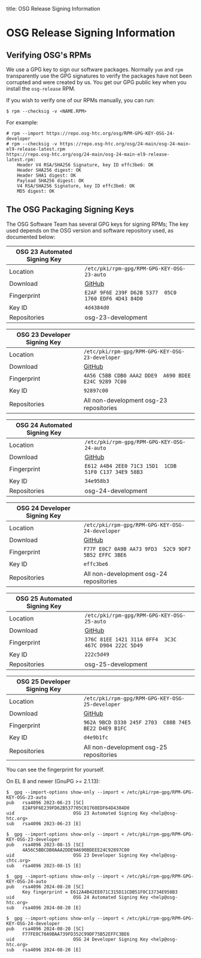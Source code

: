 
title: OSG Release Signing Information

OSG Release Signing Information
===============================

Verifying OSG's RPMs
--------------------

We use a GPG key to sign our software packages. Normally `yum` and `rpm` transparently use the GPG signatures to verify the packages have not been corrupted and were created by us. You get our GPG public key when you install the `osg-release` RPM.

If you wish to verify one of our RPMs manually, you can run:

```console
$ rpm --checksig -v <NAME.RPM>
```

For example:

```console
# rpm --import https://repo.osg-htc.org/osg/RPM-GPG-KEY-OSG-24-developer
# rpm --checksig -v https://repo.osg-htc.org/osg/24-main/osg-24-main-el9-release-latest.rpm
https://repo.osg-htc.org/osg/24-main/osg-24-main-el9-release-latest.rpm:
    Header V4 RSA/SHA256 Signature, key ID effc3be6: OK
    Header SHA256 digest: OK
    Header SHA1 digest: OK
    Payload SHA256 digest: OK
    V4 RSA/SHA256 Signature, key ID effc3be6: OK
    MD5 digest: OK
```

The OSG Packaging Signing Keys
------------------------------

The OSG Software Team has several GPG keys for signing RPMs;
The key used depends on the OSG version and software repository used, as documented below:

| OSG 23 Automated Signing Key |                                              |
|--------------------|--------------------------------------------------------|
| Location           | `/etc/pki/rpm-gpg/RPM-GPG-KEY-OSG-23-auto`             |
| Download           | [GitHub](https://raw.githubusercontent.com/osg-htc/docs/master/docs/release/RPM-GPG-KEY-OSG-23-auto) |
| Fingerprint        | `E2AF 9F6E 239F D62B 5377  05C0 1760 EDF6 4D43 84D0`   |
| Key ID             | `4d4384d0`                                             |
| Repositories       | osg-23-development                                     |

| OSG 23 Developer Signing Key |                                              |
|--------------------|--------------------------------------------------------|
| Location           | `/etc/pki/rpm-gpg/RPM-GPG-KEY-OSG-23-developer`        |
| Download           | [GitHub](https://raw.githubusercontent.com/osg-htc/docs/master/docs/release/RPM-GPG-KEY-OSG-23-developer) |
| Fingerprint        | `4A56 C5BB CDB0 AAA2 DDE9  A690 BDEE E24C 9289 7C00`   |
| Key ID             | `92897c00`                                             |
| Repositories       | All non-development osg-23 repositories                |

| OSG 24 Automated Signing Key |                                              |
|--------------------|--------------------------------------------------------|
| Location           | `/etc/pki/rpm-gpg/RPM-GPG-KEY-OSG-24-auto`             |
| Download           | [GitHub](https://raw.githubusercontent.com/osg-htc/docs/master/docs/release/RPM-GPG-KEY-OSG-24-auto) |
| Fingerprint        | `E612 A4B4 2EE0 71C3 15D1  1CDB 51F0 C137 34E9 58B3`   |
| Key ID             | `34e958b3`                                             |
| Repositories       | osg-24-development                                     |

| OSG 24 Developer Signing Key |                                              |
|--------------------|--------------------------------------------------------|
| Location           | `/etc/pki/rpm-gpg/RPM-GPG-KEY-OSG-24-developer`        |
| Download           | [GitHub](https://raw.githubusercontent.com/osg-htc/docs/master/docs/release/RPM-GPG-KEY-OSG-24-developer) |
| Fingerprint        | `F77F E0C7 0A9B AA73 9FD3  52C9 9DF7 5B52 EFFC 3BE6`   |
| Key ID             | `effc3be6`                                             |
| Repositories       | All non-development osg-24 repositories                |

| OSG 25 Automated Signing Key |                                              |
|--------------------|--------------------------------------------------------|
| Location           | `/etc/pki/rpm-gpg/RPM-GPG-KEY-OSG-25-auto`             |
| Download           | [GitHub](https://raw.githubusercontent.com/osg-htc/docs/master/docs/release/RPM-GPG-KEY-OSG-25-auto) |
| Fingerprint        | `376C 81EE 1421 311A 0FF4  3C3C 467C D904 222C 5D49`   |
| Key ID             | `222c5d49`                                             |
| Repositories       | osg-25-development                                     |

| OSG 25 Developer Signing Key |                                              |
|--------------------|--------------------------------------------------------|
| Location           | `/etc/pki/rpm-gpg/RPM-GPG-KEY-OSG-25-developer`        |
| Download           | [GitHub](https://raw.githubusercontent.com/osg-htc/docs/master/docs/release/RPM-GPG-KEY-OSG-25-developer) |
| Fingerprint        | `962A 9BCD D330 245F 2703  C88B 74E5 BE22 D4E9 B1FC`   |
| Key ID             | `d4e9b1fc`                                             |
| Repositories       | All non-development osg-25 repositories                |

You can see the fingerprint for yourself.

On EL 8 and newer (GnuPG &gt;= 2.1.13):
```console
$  gpg --import-options show-only --import < /etc/pki/rpm-gpg/RPM-GPG-KEY-OSG-23-auto
pub   rsa4096 2023-06-23 [SC]
      E2AF9F6E239FD62B537705C01760EDF64D4384D0
uid                      OSG 23 Automated Signing Key <help@osg-htc.org>
sub   rsa4096 2023-06-23 [E]

$  gpg --import-options show-only --import < /etc/pki/rpm-gpg/RPM-GPG-KEY-OSG-23-developer
pub   rsa4096 2023-08-15 [SC]
      4A56C5BBCDB0AAA2DDE9A690BDEEE24C92897C00
uid                      OSG 23 Developer Signing Key <help@osg-chtc.org>
sub   rsa4096 2023-08-15 [E]

$  gpg --import-options show-only --import < /etc/pki/rpm-gpg/RPM-GPG-KEY-OSG-24-auto
pub   rsa4096 2024-08-20 [SC]
      Key fingerprint = E612A4B42EE071C315D11CDB51F0C13734E958B3
uid                      OSG 24 Automated Signing Key <help@osg-htc.org>
sub   rsa4096 2024-08-20 [E]

$  gpg --import-options show-only --import < /etc/pki/rpm-gpg/RPM-GPG-KEY-OSG-24-developer
pub   rsa4096 2024-08-20 [SC]
      F77FE0C70A9BAA739FD352C99DF75B52EFFC3BE6
uid                      OSG 24 Developer Signing Key <help@osg-htc.org>
sub   rsa4096 2024-08-20 [E]

```

